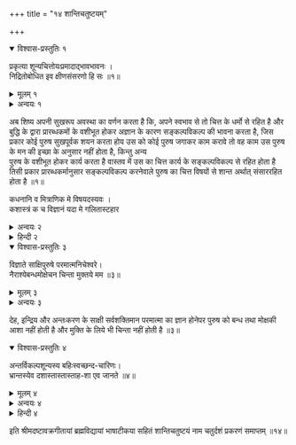 +++
title = "१४ शान्तिचतुष्टयम्"

+++
<details open><summary>विश्वास-प्रस्तुतिः १</summary>

प्रकृत्या शून्यचित्तोयःप्रमादाद्भावभावनः ।  
निद्रितोबोधित इव क्षीणसंसरणो हि सः ॥१॥
</details>

<details><summary>मूलम् १</summary>

प्रकृत्या शून्यचित्तोयःप्रमादाद्भावभावनः ।  
निद्रितोबोधित इव क्षीणसंसरणो हि सः ॥१॥
</details>  
  
<details><summary>अन्वयः १</summary>

प्रकृत्या शून्यचित्तः प्रमादात् भावभावनः यः निद्रितः इव बोधितः ( भवति ) सः हि क्षीणसंसरणः ॥ १॥
</details>  
  
अब शिष्य अपनी सुखरूप अवस्था का वर्णन करता है कि, अपने स्वभाव से तो चित्त के धर्मो से रहित है और बुद्धि के द्वारा प्रारब्धकमों के वशीभूत होकर अज्ञान के कारण सङ्कल्पविकल्प की भावना करता है, जिस प्रकार कोई पुरुष सुखपूर्वक शयन करता होय उस को कोई पुरुष जगाकर काम करावे तो वह काम उस पुरुष के मन की इच्छा के अनुसार नहीं होता है, किन्तु अन्य  
पुरुष के वशीभूत होकर कार्य करता है वास्तव में उस का चित्त कार्य के सङ्कल्पविकल्प से रहित होता है तिसी प्रकार प्रारब्धकर्मानुसार सङ्कल्पविकल्प करनेवाले पुरुष का चित्त विषयों से शान्त अर्थात् संसाररहित होता है ॥१॥  
  
कधनानि व मित्राणिक मे विषयदस्यवः ।  
कशास्त्रं क च विज्ञानं यदा मे गलितास्टहार  
<details><summary>अन्वयः २</summary>

यदा मे स्पृहा गलिता (तदा) मे धनानि व, मित्राणि क, विषयदस्यवः क्व, शास्त्रम् क्व, विज्ञानम् च क्व ॥ २॥
</details>

<details><summary>हिन्दी २</summary>

विषयवासना से रहित पूर्णरूप जो मैं हूं तिस मेरी यदि इच्छा नष्ट हो गई तो फिर मेरे धन कहां, मित्रवर्ग कहां, विषयरूप लुटेरे कहां और शास्त्र कहां अर्थात् इन में से किसी वस्तु भी मेरी आसक्ति नहीं रहतीहै॥२॥
</details>  
  
<details open><summary>विश्वास-प्रस्तुतिः ३</summary>

विज्ञाते साक्षिपुरुषे परमात्मनिचेश्वरे।  
नैराश्येबन्धमोक्षेचन चिन्ता मुक्तये मम ॥३॥
</details>

<details><summary>मूलम् ३</summary>

विज्ञाते साक्षिपुरुषे परमात्मनिचेश्वरे।  
नैराश्येबन्धमोक्षेचन चिन्ता मुक्तये मम ॥३॥
</details>  
  
<details><summary>अन्वयः ३</summary>

साक्षिपुरुषे परमात्मनि ईश्वरे च विज्ञाते बन्धमोक्षेच नैराश्ये ( सति ) मम मुक्तये चिन्ता न ॥ ३ ॥
</details>  
  
देह, इन्द्रिय और अन्तःकरण के साक्षी सर्वशक्तिमान परमात्मा का ज्ञान होनेपर पुरुष को बन्ध तथा मोक्षकी  
आशा नहीं होती है और मुक्ति के लिये भी चिन्ता नहीं होती है ॥३॥  
  
<details open><summary>विश्वास-प्रस्तुतिः ४</summary>

अन्तर्विकल्पशून्यस्य बहिःस्वच्छन्द-चारिणः।  
भ्रान्तस्येव दशास्तास्तास्ताह-शा एव जानते ॥४॥
</details>

<details><summary>मूलम् ४</summary>

अन्तर्विकल्पशून्यस्य बहिःस्वच्छन्द-चारिणः।  
भ्रान्तस्येव दशास्तास्तास्ताह-शा एव जानते ॥४॥
</details>  
  
<details><summary>अन्वयः ४</summary>

अन्तर्विकल्पशून्यस्य भ्रान्तस्य इव बहिःस्वच्छन्दचारिणः ( ज्ञानिनः ) ताः ताः दशाः तादृशाः एव जानते ॥ ४ ॥
</details>

<details><summary>हिन्दी ४</summary>

अन्तःकरण के विषें सङ्कल्पविकल्प से रहित और बाहर भ्रान्त (पागल) पुरुष की समान स्वच्छन्द होकर विचरनेवाले ज्ञानी की तिन तिन दशाओं को तै से ही ज्ञानी पुरुष जानते हैं ॥४॥
</details>  
  
इति श्रीमदष्टावक्रगीतायां ब्रह्मविद्यायां भाषाटीकया सहितं शान्तिचतुष्टयं नाम चतुर्दशं प्रकरणं समाप्तम् ॥१४॥  
  
